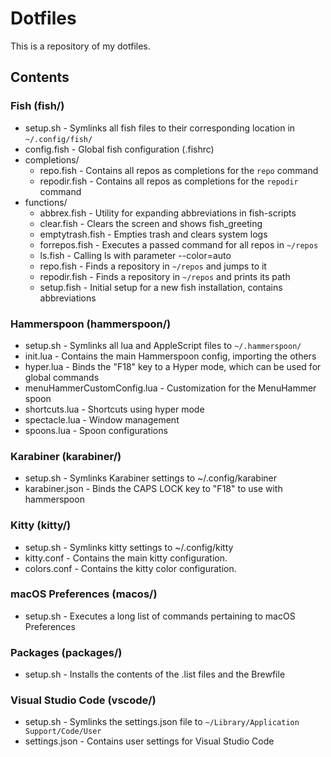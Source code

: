 # Dotfiles

This is a repository of my dotfiles.


## Contents

### Fish (fish/)
* setup.sh - Symlinks all fish files to their corresponding location in `~/.config/fish/`
* config.fish - Global fish configuration (.fishrc)
* completions/
  * repo.fish - Contains all repos as completions for the `repo` command
  * repodir.fish - Contains all repos as completions for the `repodir` command
* functions/
  * abbrex.fish - Utility for expanding abbreviations in fish-scripts
  * clear.fish - Clears the screen and shows fish_greeting
  * emptytrash.fish - Empties trash and clears system logs
  * forrepos.fish - Executes a passed command for all repos in `~/repos`
  * ls.fish - Calling ls with parameter --color=auto
  * repo.fish - Finds a repository in `~/repos` and jumps to it
  * repodir.fish - Finds a repository in `~/repos` and prints its path
  * setup.fish - Initial setup for a new fish installation,
  contains abbreviations

### Hammerspoon (hammerspoon/)
* setup.sh - Symlinks all lua and AppleScript files to `~/.hammerspoon/`
* init.lua - Contains the main Hammerspoon config, importing the others
* hyper.lua - Binds the "F18" key to a Hyper mode, which can be used for
global commands
* menuHammerCustomConfig.lua - Customization for the MenuHammer spoon
* shortcuts.lua - Shortcuts using hyper mode
* spectacle.lua - Window management
* spoons.lua - Spoon configurations

### Karabiner (karabiner/)
* setup.sh - Symlinks Karabiner settings to ~/.config/karabiner
* karabiner.json - Binds the CAPS LOCK key to "F18" to use with hammerspoon

### Kitty (kitty/)
* setup.sh - Symlinks kitty settings to ~/.config/kitty
* kitty.conf - Contains the main kitty configuration.
* colors.conf - Contains the kitty color configuration.

### macOS Preferences (macos/)
* setup.sh - Executes a long list of commands pertaining to macOS Preferences

### Packages (packages/)
* setup.sh - Installs the contents of the .list files and the Brewfile

### Visual Studio Code (vscode/)
* setup.sh - Symlinks the settings.json file to `~/Library/Application Support/Code/User`
* settings.json - Contains user settings for Visual Studio Code
